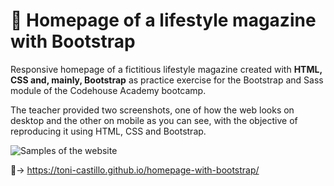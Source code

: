 # 📰 Homepage of a lifestyle magazine with Bootstrap

Responsive homepage of a fictitious lifestyle magazine created with **HTML, CSS and, mainly, Bootstrap** as practice exercise for the Bootstrap and Sass module of the Codehouse Academy bootcamp.

The teacher provided two screenshots, one of how the web looks on desktop and the other on mobile as you can see, with the objective of reproducing it using HTML, CSS and Bootstrap.

![Samples of the website](https://user-images.githubusercontent.com/88142313/184137726-2945e7e6-2f8b-4459-9e69-1bbf0278368a.png)

🔗→ https://toni-castillo.github.io/homepage-with-bootstrap/
